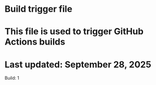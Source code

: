 # Build trigger file
# This file is used to trigger GitHub Actions builds
# Last updated: September 28, 2025

Build: 1